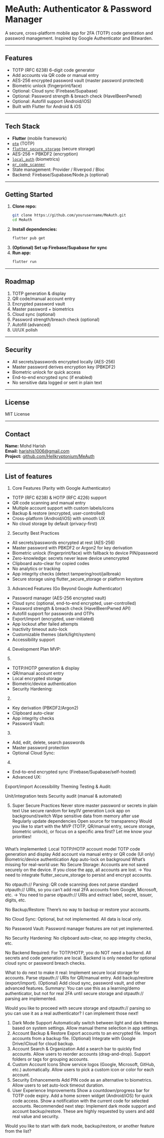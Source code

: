# MeAuth: Authenticator & Password Manager

A secure, cross-platform mobile app for 2FA (TOTP) code generation and password management. Inspired by Google Authenticator and Bitwarden.

---

## Features

- TOTP (RFC 6238) 6-digit code generator
- Add accounts via QR code or manual entry
- AES-256 encrypted password vault (master password protected)
- Biometric unlock (fingerprint/face)
- Optional: Cloud sync (Firebase/Supabase)
- Optional: Password strength & breach check (HaveIBeenPwned)
- Optional: Autofill support (Android/iOS)
- Built with Flutter for Android & iOS

---

## Tech Stack

- **Flutter** (mobile framework)
- [`otp`](https://pub.dev/packages/otp) (TOTP)
- [`flutter_secure_storage`](https://pub.dev/packages/flutter_secure_storage) (secure storage)
- AES-256 + PBKDF2 (encryption)
- [`local_auth`](https://pub.dev/packages/local_auth) (biometrics)
- [`qr_code_scanner`](https://pub.dev/packages/qr_code_scanner)
- State management: Provider / Riverpod / Bloc
- Backend: Firebase/Supabase/Node.js (optional)

---

## Getting Started

1. **Clone repo:**
   ```bash
   git clone https://github.com/yourusername/MeAuth.git
   cd MeAuth
   ```
2. **Install dependencies:**
   ```bash
   flutter pub get
   ```
3. **(Optional) Set up Firebase/Supabase for sync**
4. **Run app:**
   ```bash
   flutter run
   ```

---

## Roadmap

1. TOTP generation & display
2. QR code/manual account entry
3. Encrypted password vault
4. Master password + biometrics
5. Cloud sync (optional)
6. Password strength/breach check (optional)
7. Autofill (advanced)
8. UI/UX polish

---

## Security

- All secrets/passwords encrypted locally (AES-256)
- Master password derives encryption key (PBKDF2)
- Biometric unlock for quick access
- End-to-end encrypted sync (if enabled)
- No sensitive data logged or sent in plain text

---

## License

MIT License

---

## Contact

**Name:** Mohd Harish  
**Email:** harishjs1006@gmail.com  
**Project:** [github.com/Hellkryptonium/MeAuth](https://github.com/Hellkryptonium/MeAuth)

---
## List of features

1. Core Features (Parity with Google Authenticator)

- TOTP (RFC 6238) & HOTP (RFC 4226) support
- QR code scanning and manual entry
- Multiple account support with custom labels/icons
- Backup & restore (encrypted, user-controlled)
- Cross-platform (Android/iOS) with smooth UX
- No cloud storage by default (privacy-first)

2. Security Best Practices

- All secrets/passwords encrypted at rest (AES-256)
- Master password with PBKDF2 or Argon2 for key derivation
- Biometric unlock (fingerprint/face) with fallback to device PIN/password
- Zero-knowledge: secrets never leave device unencrypted
- Clipboard auto-clear for copied codes
- No analytics or tracking
- App integrity checks (detect tampering/root/jailbreak)
- Secure storage using flutter_secure_storage or platform keystore

3. Advanced Features (Go Beyond Google Authenticator)

- Password manager (AES-256 encrypted vault)
- Cloud sync (optional, end-to-end encrypted, user-controlled)
- Password strength & breach check (HaveIBeenPwned API)
- Autofill support for passwords and OTPs
- Export/import (encrypted, user-initiated)
- App lockout after failed attempts
- Inactivity timeout auto-lock
- Customizable themes (dark/light/system)
- Accessibility support

4. Development Plan
MVP:

1. 
- TOTP/HOTP generation & display
- QR/manual account entry
- Local encrypted storage
- Biometric/device authentication
- Security Hardening:

2. 
- Key derivation (PBKDF2/Argon2)
- Clipboard auto-clear
- App integrity checks
- Password Vault:

3. 
- Add, edit, delete, search passwords
- Master password protection
- Optional Cloud Sync:

4. 
- End-to-end encrypted sync (Firebase/Supabase/self-hosted)
- Advanced UX:

Export/import
Accessibility
Theming
Testing & Audit:

Unit/integration tests
Security audit (manual & automated)

5. Super Secure Practices
Never store master password or secrets in plain text
Use secure random for key/IV generation
Lock app on background/switch
Wipe sensitive data from memory after use
Regularly update dependencies
Open source for transparency
Would you like to start with the MVP (TOTP, QR/manual entry, secure storage, biometric unlock), or focus on a specific area first? Let me know your priorities!

###
What’s implemented:
Local TOTP/HOTP account model
TOTP code generation and display
Add account via manual entry or QR code (UI only)
Biometric/device authentication
App auto-lock on background
What’s missing for real-world use:
No Secure Storage:
Accounts are not saved securely on the device. If you close the app, all accounts are lost.
→ You need to integrate flutter_secure_storage to persist and encrypt accounts.

No otpauth:// Parsing:
QR code scanning does not parse standard otpauth:// URIs, so you can’t add real 2FA accounts from Google, Microsoft, etc.
→ You need to parse otpauth:// URIs and extract label, secret, issuer, digits, etc.

No Backup/Restore:
There’s no way to backup or restore your accounts.

No Cloud Sync:
Optional, but not implemented. All data is local only.

No Password Vault:
Password manager features are not yet implemented.

No Security Hardening:
No clipboard auto-clear, no app integrity checks, etc.

No Backend Required:
For TOTP/HOTP, you do NOT need a backend. All secrets and code generation are local.
Backend is only needed for optional cloud sync or password breach checks.

What to do next to make it real:
Implement secure local storage for accounts.
Parse otpauth:// URIs for QR/manual entry.
Add backup/restore (export/import).
(Optional) Add cloud sync, password vault, and other advanced features.
Summary:
You can use this as a learning/demo authenticator, but not for real 2FA until secure storage and otpauth:// parsing are implemented.

Would you like to proceed with secure storage and otpauth:// parsing so you can use it as a real authenticator? I can implement those next!

1. Dark Mode Support
Automatically switch between light and dark themes based on system settings.
Allow manual theme selection in app settings.
2. Account Backup & Restore
Export accounts to an encrypted file.
Import accounts from a backup file.
(Optional) Integrate with Google Drive/iCloud for cloud backup.
3. Account Search & Organization
Add a search bar to quickly find accounts.
Allow users to reorder accounts (drag-and-drop).
Support folders or tags for grouping accounts.
4. Custom Account Icons
Show service logos (Google, Microsoft, GitHub, etc.) automatically.
Allow users to pick a custom icon or color for each account.
5. Security Enhancements
Add PIN code as an alternative to biometrics.
Allow users to set auto-lock timeout duration.
6. User Experience Improvements
Show a countdown/progress bar for TOTP code expiry.
Add a home screen widget (Android/iOS) for quick code access.
Show a notification with the current code for selected accounts.
Recommended next step:
Implement dark mode support and account backup/restore.
These are highly requested by users and add real value and security.

Would you like to start with dark mode, backup/restore, or another feature from the list?